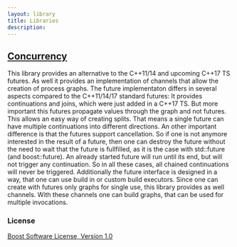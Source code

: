 ```yaml
---
layout: library
title: Libraries
description:
---
```


## [Concurrency](concurrency/) ##
This library provides an alternative to the C++11/14 and upcoming C++17 TS futures. As well it provides an implementation of channels that allow the creation of process graphs.
The future implementaton differs in several aspects compared to the C++11/14/17 standard futures: It provides continuations and joins, which were just added in a C++17 TS. But more important this futures propagate values through the graph and not futures. This allows an easy way of creating splits. That means a single future can have multiple continuations into different directions. An other important difference is that the futures support cancellation. So if one is not anymore interested in the result of a future, then one can destroy the future without the need to wait that the future is fullfilled, as it is the case with std::future (and boost::future). An already started future will run until its end, but will not trigger any continuation. So in all these cases, all chained continuations will never be triggered. Additionally the future interface is designed in a way, that one can use build in or custom build executors.
Since one can create with futures only graphs for single use, this library provides as well channels. With these channels one can build graphs, that can be used for multiple invocations.

### License ###
[Boost Software License, Version 1.0](http://www.boost.org/LICENSE_1_0.txt)

